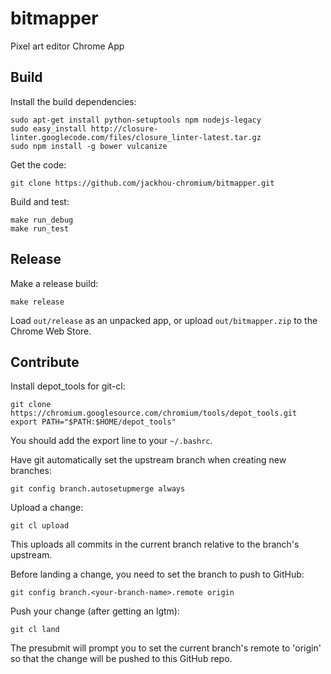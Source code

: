 bitmapper
=========

Pixel art editor Chrome App

Build
-----

Install the build dependencies:

    sudo apt-get install python-setuptools npm nodejs-legacy
    sudo easy_install http://closure-linter.googlecode.com/files/closure_linter-latest.tar.gz
    sudo npm install -g bower vulcanize

Get the code:

    git clone https://github.com/jackhou-chromium/bitmapper.git

Build and test:

    make run_debug
    make run_test

Release
-------

Make a release build:

    make release

Load `out/release` as an unpacked app, or upload `out/bitmapper.zip` to the
Chrome Web Store.

Contribute
----------

Install depot_tools for git-cl:

    git clone https://chromium.googlesource.com/chromium/tools/depot_tools.git
    export PATH="$PATH:$HOME/depot_tools"

You should add the export line to your `~/.bashrc`.

Have git automatically set the upstream branch when creating new branches:

    git config branch.autosetupmerge always

Upload a change:

    git cl upload

This uploads all commits in the current branch relative to the branch's
upstream.

Before landing a change, you need to set the branch to push to GitHub:

    git config branch.<your-branch-name>.remote origin

Push your change (after getting an lgtm):

    git cl land

The presubmit will prompt you to set the current branch's remote to 'origin' so
that the change will be pushed to this GitHub repo.
